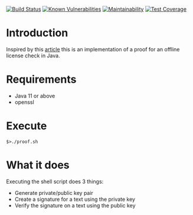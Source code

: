 [![Build Status](https://travis-ci.org/r4fterman/generate-validate-license.svg?branch=master)](https://travis-ci.org/r4fterman/generate-validate-license)
[![Known Vulnerabilities](https://snyk.io/test/github/r4fterman/generate-validate-license/badge.svg?targetFile=generate-license/pom.xml)](https://snyk.io/test/github/r4fterman/generate-validate-license?targetFile=generate-license/pom.xml)
[![Maintainability](https://api.codeclimate.com/v1/badges/10e5d8a936e65a3e38d3/maintainability)](https://codeclimate.com/github/r4fterman/generate-validate-license/maintainability)
[![Test Coverage](https://api.codeclimate.com/v1/badges/10e5d8a936e65a3e38d3/test_coverage)](https://codeclimate.com/github/r4fterman/generate-validate-license/test_coverage)

# Introduction
Inspired by this [article](https://build-system.fman.io/generating-license-keys) this is an implementation of a proof for an offline license check in Java.

# Requirements
- Java 11 or above
- openssl

# Execute

    $>./proof.sh
    
# What it does
Executing the shell script does 3 things:
- Generate private/public key pair
- Create a signature for a text using the private key
- Verify the signature on a text using the public key